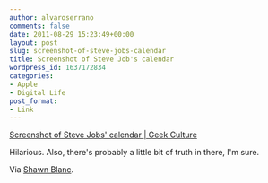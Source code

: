 ```yaml
---
author: alvaroserrano
comments: false
date: 2011-08-29 15:23:49+00:00
layout: post
slug: screenshot-of-steve-jobs-calendar
title: Screenshot of Steve Job's calendar
wordpress_id: 1637172834
categories:
- Apple
- Digital Life
post_format:
- Link
---
```


[Screenshot of Steve Jobs' calendar | Geek Culture](http://www.geekculture.com/joyoftech/joyarchives/1583.html)

Hilarious. Also, there's probably a little bit of truth in there, I'm sure.

Via [Shawn Blanc](http://shawnblanc.net/2011/08/screenshot-of-steve-jobss-calendar/).

